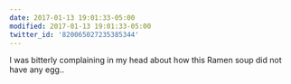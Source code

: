 ```yaml
---
date: 2017-01-13 19:01:33-05:00
modified: 2017-01-13 19:01:33-05:00
twitter_id: '820065027235385344'
---
```


  I was bitterly complaining in my head about how this Ramen soup did not have any egg..